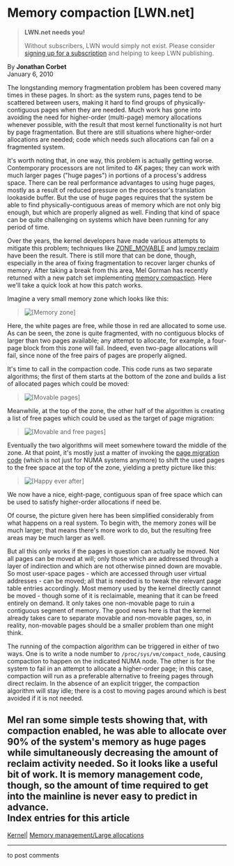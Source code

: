 # Memory compaction [LWN.net]

> **LWN.net needs you!**
> 
> Without subscribers, LWN would simply not exist. Please consider [signing up for a subscription](/Promo/nst-nag2/subscribe) and helping to keep LWN publishing. 

By **Jonathan Corbet**  
January 6, 2010 

The longstanding memory fragmentation problem has been covered many times in these pages. In short: as the system runs, pages tend to be scattered between users, making it hard to find groups of physically-contiguous pages when they are needed. Much work has gone into avoiding the need for higher-order (multi-page) memory allocations whenever possible, with the result that most kernel functionality is not hurt by page fragmentation. But there are still situations where higher-order allocations are needed; code which needs such allocations can fail on a fragmented system. 

It's worth noting that, in one way, this problem is actually getting worse. Contemporary processors are not limited to 4K pages; they can work with much larger pages ("huge pages") in portions of a process's address space. There can be real performance advantages to using huge pages, mostly as a result of reduced pressure on the processor's translation lookaside buffer. But the use of huge pages requires that the system be able to find physically-contiguous areas of memory which are not only big enough, but which are properly aligned as well. Finding that kind of space can be quite challenging on systems which have been running for any period of time. 

Over the years, the kernel developers have made various attempts to mitigate this problem; techniques like [ZONE_MOVABLE](http://lwn.net/Articles/224829/) and [lumpy reclaim](http://lwn.net/Articles/211505/) have been the result. There is still more that can be done, though, especially in the area of fixing fragmentation to recover larger chunks of memory. After taking a break from this area, Mel Gorman has recently returned with a new patch set implementing [memory compaction](http://lwn.net/Articles/368854/). Here we'll take a quick look at how this patch works. 

Imagine a very small memory zone which looks like this: 

> ![\[Memory zone\]](https://static.lwn.net/images/ns/kernel/compaction1.png)

Here, the white pages are free, while those in red are allocated to some use. As can be seen, the zone is quite fragmented, with no contiguous blocks of larger than two pages available; any attempt to allocate, for example, a four-page block from this zone will fail. Indeed, even two-page allocations will fail, since none of the free pairs of pages are properly aligned. 

It's time to call in the compaction code. This code runs as two separate algorithms; the first of them starts at the bottom of the zone and builds a list of allocated pages which could be moved: 

> ![\[Movable pages\]](https://static.lwn.net/images/ns/kernel/compaction2.png)

Meanwhile, at the top of the zone, the other half of the algorithm is creating a list of free pages which could be used as the target of page migration: 

> ![\[Movable and free pages\]](https://static.lwn.net/images/ns/kernel/compaction3.png)

Eventually the two algorithms will meet somewhere toward the middle of the zone. At that point, it's mostly just a matter of invoking the [page migration code](http://lwn.net/Articles/157066/) (which is not just for NUMA systems anymore) to shift the used pages to the free space at the top of the zone, yielding a pretty picture like this: 

> ![\[Happy ever after\]](https://static.lwn.net/images/ns/kernel/compaction4.png)

We now have a nice, eight-page, contiguous span of free space which can be used to satisfy higher-order allocations if need be. 

Of course, the picture given here has been simplified considerably from what happens on a real system. To begin with, the memory zones will be much larger; that means there's more work to do, but the resulting free areas may be much larger as well. 

But all this only works if the pages in question can actually be moved. Not all pages can be moved at will; only those which are addressed through a layer of indirection and which are not otherwise pinned down are movable. So most user-space pages - which are accessed through user virtual addresses - can be moved; all that is needed is to tweak the relevant page table entries accordingly. Most memory used by the kernel directly cannot be moved - though some of it is reclaimable, meaning that it can be freed entirely on demand. It only takes one non-movable page to ruin a contiguous segment of memory. The good news here is that the kernel already takes care to separate movable and non-movable pages, so, in reality, non-movable pages should be a smaller problem than one might think. 

The running of the compaction algorithm can be triggered in either of two ways. One is to write a node number to `/proc/sys/vm/compact_node`, causing compaction to happen on the indicated NUMA node. The other is for the system to fail in an attempt to allocate a higher-order page; in this case, compaction will run as a preferable alternative to freeing pages through direct reclaim. In the absence of an explicit trigger, the compaction algorithm will stay idle; there is a cost to moving pages around which is best avoided if it is not needed. 

Mel ran some simple tests showing that, with compaction enabled, he was able to allocate over 90% of the system's memory as huge pages while simultaneously decreasing the amount of reclaim activity needed. So it looks like a useful bit of work. It is memory management code, though, so the amount of time required to get into the mainline is never easy to predict in advance.  
Index entries for this article  
---  
[Kernel](/Kernel/Index)| [Memory management/Large allocations](/Kernel/Index#Memory_management-Large_allocations)  
  


* * *

to post comments 
